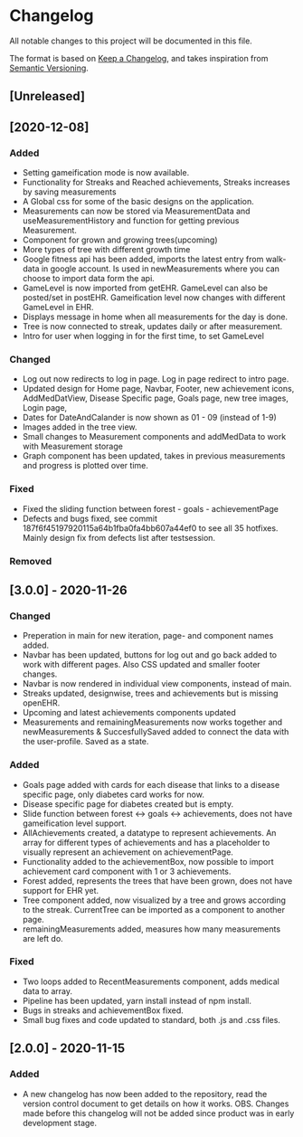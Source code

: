 # Changelog

All notable changes to this project will be documented in this file.

The format is based on [Keep a Changelog](https://keepachangelog.com/en/1.0.0/),
and takes inspiration from [Semantic Versioning](https://semver.org/spec/v2.0.0.html).
## [Unreleased]


## [2020-12-08]

### Added
- Setting gameification mode is now available.
- Functionality for Streaks and Reached achievements, Streaks increases by saving measurements
- A Global css for some of the basic designs on the application.
- Measurements can now be stored via MeasurementData and  useMeasurementHistory and function for getting previous Measurement. 
- Component for grown and growing trees(upcoming)
- More types of tree with different growth time
- Google fitness api has been added, imports the latest entry from walk-data in google account. Is used in newMeasurements where you can choose to import data form the api.
- GameLevel is now imported from getEHR. GameLevel can also be posted/set in postEHR. Gameification level now changes with different GameLevel in EHR.
- Displays message in home when all measurements for the day is done.
- Tree is now connected to streak, updates daily or after measurement.
- Intro for user when logging in for the first time, to set GameLevel


### Changed
- Log out now redirects to log in page. Log in page redirect to intro page.
- Updated design for Home page, Navbar, Footer, new achievement icons, AddMedDatView, Disease Specific page, Goals page, new tree images, Login page, 
- Dates for DateAndCalander is now shown as 01 - 09 (instead of 1-9)
- Images added in the tree view.
- Small changes to Measurement components and addMedData to work with Measurement storage
- Graph component has been updated, takes in previous measurements and progress is plotted over time.

### Fixed
- Fixed the sliding function between forest - goals - achievementPage
- Defects and bugs fixed, see commit 187f6f45197920115a64b1fba0fa4bb607a44ef0 to see all 35 hotfixes. Mainly design fix from defects list after testsession. 

### Removed


## [3.0.0] - 2020-11-26

### Changed
- Preperation in main for new iteration, page- and component names added.
- Navbar has been updated, buttons for log out and go back added to work with different pages. Also CSS updated and smaller footer changes.
- Navbar is now rendered in individual view components, instead of main.
- Streaks updated, designwise, trees and achievements but is missing openEHR.
- Upcoming and latest achievements components updated
- Measurements and remainingMeasurements now works together and newMeasurements & SuccesfullySaved added to connect the data with the user-profile. Saved as a state. 



### Added
- Goals page added with cards for each disease that links to a disease specific page, only diabetes card works for now. 
- Disease specific page for diabetes created but is empty.
- Slide function between forest <-> goals <-> achievements, does not have gameification level support.
- AllAchievements created, a datatype to represent achievements. An array for different types of achievements and has a placeholder to visually represent an achievement on achievementPage.
- Functionality added to the achievementBox, now possible to import achievement card component with 1 or 3 achievements.
- Forest added, represents the trees that have been grown, does not have support for EHR yet.
- Tree component added, now visualized by a tree and grows according to the streak. CurrentTree can be imported as a component to another page.
- remainingMeasurements added, measures how many measurements are left do.



### Fixed
- Two loops added to RecentMeasurements component, adds medical data to array.
- Pipeline has been updated, yarn install instead of npm install.
- Bugs in streaks and achievementBox fixed.
- Small bug fixes and code updated to standard, both .js and .css files.

## [2.0.0] - 2020-11-15
### Added
- A new changelog has now been added to the repository, read the version control document to get details on how it works. OBS. Changes made before this changelog will not be added since product was in early development stage. 


